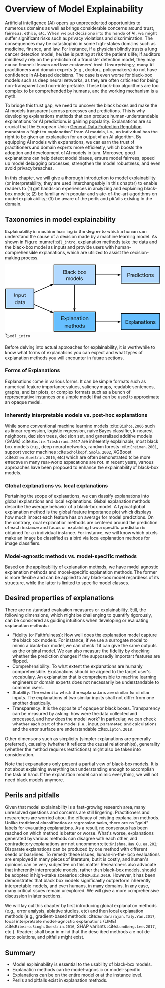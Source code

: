# Overview of Model Explainability

Artificial intelligence (AI) opens up unprecedented opportunities to numerous domains as well as brings considerable concerns around trust, fairness, ethics, etc. When we put decisions into the hands of AI, we might suffer significant risks such as privacy violations and discrimination. The consequences may be catastrophic in some high-stakes domains such as medicine, finance, and law. For instance, if a physician blindly trusts a lung cancer detection model, he/she is putting at risk the patient's life; if auditors mindlessly rely on the prediction of a fraudster detection model, they may cause financial losses and lose customers' trust. Unsurprisingly, many AI practitioners and domain experts (e.g., doctors, policymakers) do not have confidence in AI-based decisions. The case is even worse for black-box models such as deep neural networks, as they are often criticized for being non-transparent and non-interpretable. These black-box algorithms are too complex to be comprehended by humans, and the working mechanism is a myth.

To bridge this trust gap, we need to uncover the black boxes and make the AI models transparent across processes and predictions. This is why developing explanations methods that can produce human-understandable explanations for AI predictions is gaining popularity. Explanations are so crucial that the European Union [General Data Protection Regulation](https://en.wikipedia.org/wiki/General_Data_Protection_Regulation) mandates a “right to explanation” from AI models, i.e., an individual has the right to be given an explanation for an output of an AI algorithm. By equipping AI models with explanations, we can earn the trust of practitioners and domain experts more efficiently, which boosts the adoption and development of AI models in turn. Moreover, good explanations can help detect model biases, ensure model fairness, speed up model debugging processes, strengthen the model robustness, and even avoid privacy breaches.

In this chapter, we will give a thorough introduction to model explainability (or interpretability, they are used interchangeably in this chapter) to enable readers to (1) get hands-on experiences in analyzing and explaining black-box models; (2) be familiar with popular and state-of-the-art algorithms on model explainability; (3) be aware of the perils and pitfalls existing in the domain.

## Taxonomies in model explainability

Explainability in machine learning is the degree to which a human can understand the cause of a decision made by a machine learning model. As shown in Figure :numref:`xdl_intro`, explanation methods take the data and the black-box model as inputs and provide users with human-comprehensible explanations, which are utilized to assist the decision-making process.

![Model explanability.](../img/xdl.svg)
:label:`xdl_intro`

Before delving into actual approaches for explainability,  it is worthwhile to know what forms of explanations you can expect and what types of explanation methods you will encounter in future sections.

### Forms of Explanations
Explanations come in various forms. It can be simple formats such as numerical feature importance values, saliency maps, readable sentences, graphs, and bar plots, or complex formats such as a bunch of representative instances or a simple model that can be used to approximate an opaque model.

### Inherently interpretable models vs. post-hoc explanations
While some conventional machine learning models :cite:`Bishop.2006` such as linear regression, logistic regression, naive Bayes classifier, k-nearest neighbors, decision trees, decision set, and generalized additive models (GAMs) :cite:`Hastie.Tibshirani.2017` are inherently explainable, most black box models (e.g., deep neural networks, random forests :cite:`Breiman.2001`, support vector machines :cite:`Scholkopf.Smola.2002`, XGBoost :cite:`Chen.Guestrin.2016`, etc) which are often demonstrated to be more effective in many real-world applications are not. In recent years, various approaches have been proposed to enhance the explainability of black-box models.

### Global explanations vs. local explanations
Pertaining the scope of explanations, we can classify explanations into global explanations and local explanations. Global explanation methods describe the average behavior of a black-box model. A typical global explanation method is the global feature importance plot which displays how much impact each feature has on average for model predictions. On the contrary, local explanation methods are centered around the prediction of each instance and focus on explaining how a specific prediction is obtained for an individual instance. For instance, we will know which pixels make an image be classified as a bird via local explanation methods for image classifiers.

### Model-agnostic methods vs. model-specific methods
Based on the applicability of explanation methods, we have model agnostic explanation methods and model-specific explanation methods. The former is more flexible and can be applied to any black-box model regardless of its structure, while the latter is limited to specific model classes.


## Desired properties of explanations
There are no standard evaluation measures on explainability. Still, the following dimensions, which might be challenging to quantify rigorously, can be considered as guiding intuitions when developing or evaluating explanation methods:

* Fidelity (or Faithfulness): How well does the explanation model capture the black box models. For instance, if we use a surrogate model to mimic a black-box model, we can check if it can give the same outputs as the original model. We can also measure the fidelity by checking whether the prediction changes if the supposedly important features are flipped.
* Comprehensibility: To what extent the explanations are humanly comprehensible. Explanations should be aligned to the target user's vocabulary. An explanation that is comprehensible to machine learning engineers or domain experts does not necessarily be understandable to common users.
* Stability: The extent to which the explanations are similar for similar inputs. The explanations of two similar inputs shall not differ from one another drastically.
* Transparency: It is the opposite of opaque or black boxes. Transparency can be measured by asking: how were the data collected and processed, and how does the model work? In particular, we can check whether each part of the model (i.e., input, parameter, and calculation) and the error surface are understandable :cite:`Lipton.2018`.

Other dimensions such as simplicity (simpler explanations are generally preferred), causality (whether it reflects the causal relationships), generality (whether the method requires restrictions) might also be taken into consideration.

Note that explanations only present a partial view of black-box models. It is not about explaining everything but understanding enough to accomplish the task at hand. If the explanation model can mimic everything, we will not need black models anymore.


## Perils and pitfalls

Given that model explainability is a fast-growing research area, many unresolved questions and concerns are still lingering. Practitioners and researchers are worried about the efficacy of existing explanation methods. Unlike traditional classification or regression tasks, there are no "gold" labels for evaluating explanations. As a result, no consensus has been reached on which method is better or worse. What's worse, explanations generated by various methods can disagree with each other, and contradictory explanations are not uncommon :cite:`Krishna.Han.Gu.ea.202`; Disparate explanations can be produced by one method with different seeds or baselines. To remedy these issues, human-in-the-loop evaluations are employed in many pieces of literature, but it is costly, and human's opinions can be very subjective on this matter. Researchers also advocate that inherently interpretable models, rather than black-box models, should be adopted in high-stake scenarios :cite:`Rudin.2019`. However, it has been demonstrated that black box models significantly outperform inherently interpretable models, and even humans, in many domains. In any case, many critical issues remain unexplored. We will give a more comprehensive discussion in later sections.



We will lay out this chapter by first introducing global explanation methods (e.g., error analysis, ablative studies, etc) and then local explanation methods (e.g., gradient-based methods :cite:`Sundararajan.Taly.Yan.2017`, local interpretable model-agnostic explanations (LIME) :cite:`Ribeiro.Singh.Guestrin.2016`, SHAP variants :cite:`Lundberg.Lee.2017`, etc.). Readers shall bear in mind that the described methods are not de facto solutions, and pitfalls might exist.


## Summary

* Model explainability is essential to the usability of black-box models.
* Explanation methods can be model-agnostic or model-specific.
* Explanations can be on the entire model or at the instance level.
* Perils and pitfalls exist in explanation methods.

```{.python .input}

```
